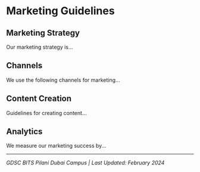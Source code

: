 # Marketing Guidelines

## Marketing Strategy

Our marketing strategy is...

## Channels

We use the following channels for marketing...

## Content Creation

Guidelines for creating content...

## Analytics

We measure our marketing success by...

---
*GDSC BITS Pilani Dubai Campus | Last Updated: February 2024*